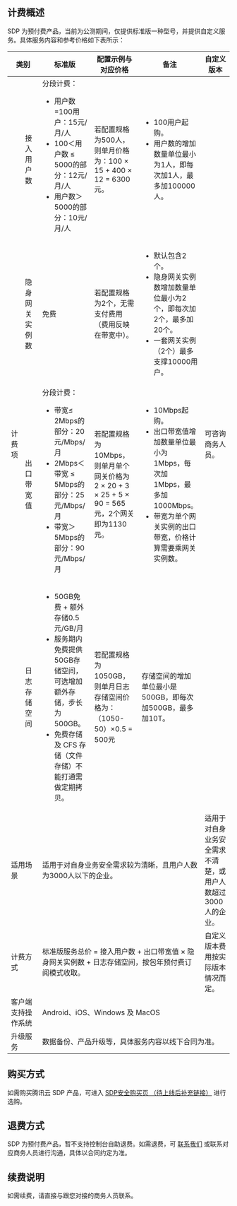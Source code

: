 ## 计费概述
SDP 为预付费产品，当前为公测期间，仅提供标准版一种型号，并提供自定义服务。具体服务内容和参考价格如下表所示：
<table>
<thead>
<tr>
<th colspan="2" style="width:15%;">类别</th>
<th style="width:25%;">标准版</th>
<th style="width:25%;">配置示例与对应价格</th>
<th style="width:20%;">备注</th>
<th style="width:15%;">自定义版本</th>
</tr>
</thead>
<tbody><tr>
<td rowspan="4">计费项</td>
<td>接入用户数</td>
<td>分段计费： <ul><li> 用户数=100用户：15元/月/人</li><li>100＜用户数 ≤ 5000的部分：12元/月/人 </li><li>用户数＞5000的部分：10元/月/人</li></ul></td>
<td>若配置规格为500人，则单月价格为：100 × 15 + 400 × 12 = 6300元。</td>
<td><ul><li>100用户起购。</li><li>用户数的增加数量单位最小为1人，即每次加1人，最多加100000人。</li></ul></td>
<td rowspan="4">可咨询商务人员。</td>
</tr>
<tr>
<td>隐身网关实例数</td>
<td>免费</td>
<td>若配置规格为2个，无需支付费用（费用反映在带宽中）。</td>
<td><ul><li>默认包含2个。</li><li>隐身网关实例数增加数量单位最小为2个，即每次加2个，最多加20个。</li><li>一套网关实例（2个）最多支撑10000用户。</li></ul></td>
</tr>
<tr>
<td>出口带宽值</td>
<td>分段计费： <ul><li> 带宽≤ 2Mbps的部分：20元/Mbps/月</li><li>2Mbps＜带宽 ≤ 5Mbps的部分：25元/Mbps/月</li><li>带宽＞5Mbps的部分：90元/Mbps/月</li></ul></td>
<td>若配置规格为10Mbps，则单月单个网关价格为 2 × 20 + 3 × 25 + 5 × 90 = 565元，2个网关即为1130元。</td>
<td><ul><li> 10Mbps起购。</li><li>出口带宽值增加数量单位最小为1Mbps，每次加1Mbps，最多加1000Mbps。 </li><li>带宽为单个网关实例的出口带宽，价格计算需要乘网关实例数。</li></ul></td>
</tr>
<tr>
<td>日志存储空间</td>
<td><ul><li>50GB免费 + 额外存储0.5元/GB/月</li><li>服务期内免费提供50GB存储空间，可选增加额外存储，步长为500GB。</li><li>免费存储及 CFS 存储（文件存储）不能打通需做定期拷贝。</li></ul></td>
<td>若配置规格为1050GB，则单月日志存储空间价格为：（1050-50）×0.5 = 500元</td>
<td>存储空间的增加单位最小是500GB，即每次加500GB，最多加10T。</td>
</tr>
<tr>
<td colspan="2">适用场景</td>
<td colspan="3">适用于对自身业务安全需求较为清晰，且用户人数为3000人以下的企业。</td>
<td>适用于对自身业务安全需求不清楚，或用户人数超过3000人的企业。</td>
</tr>
<tr>
<td colspan="2">计费方式</td>
<td colspan="3">标准版服务总价 = 接入用户数 + 出口带宽值 × 隐身网关实例数 + 日志存储空间，按包年预付费订阅模式收取。</td>
<td>自定义版本费用按实际版本情况而定。</td>
</tr>
<tr>
<td colspan="2">客户端支持操作系统</td>
<td colspan="4">Android、iOS、Windows 及 MacOS</td>
</tr>
<tr>
<td colspan="2">升级服务</td>
<td colspan="4">数据备份、产品升级等，具体服务内容以线下合同为准。</td>
</tr>
</tbody></table>

## 购买方式
如需购买腾讯云 SDP 产品，可进入 [SDP安全购买页 （待上线后补充链接）]() 进行选购。
## 退费方式
SDP 为预付费产品，暂不支持控制台自助退费。如需退费，可 [联系我们](https://cloud.tencent.com/act/event/connect-service) 或联系对应商务人员进行沟通，具体以合同约定为准。
## 续费说明
如需续费，请直接与跟您对接的商务人员联系。
